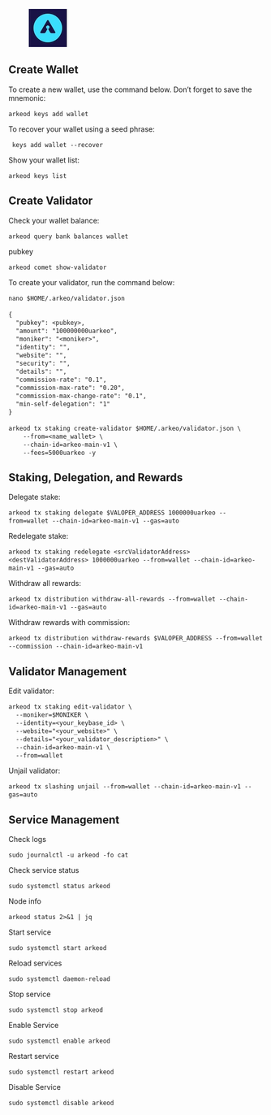 <figure><img src="https://raw.githubusercontent.com/ruangnode/cosmos-images/main/logos/arkeo.png" alt=""><figcaption></figcaption></figure>

## Create Wallet
To create a new wallet, use the command below. Don’t forget to save the mnemonic:
```
arkeod keys add wallet
```

To recover your wallet using a seed phrase:
```
 keys add wallet --recover
```

Show your wallet list:
```
arkeod keys list
```


## Create Validator

Check your wallet balance:
```
arkeod query bank balances wallet
```
pubkey
```
arkeod comet show-validator
```

To create your validator, run the command below:
```
nano $HOME/.arkeo/validator.json

{
  "pubkey": <pubkey>,
  "amount": "100000000uarkeo",
  "moniker": "<moniker>",
  "identity": "",
  "website": "",
  "security": "",
  "details": "",
  "commission-rate": "0.1",
  "commission-max-rate": "0.20",
  "commission-max-change-rate": "0.1",
  "min-self-delegation": "1"
}

arkeod tx staking create-validator $HOME/.arkeo/validator.json \
    --from=<name_wallet> \
    --chain-id=arkeo-main-v1 \
    --fees=5000uarkeo -y
```

## Staking, Delegation, and Rewards
Delegate stake:
```
arkeod tx staking delegate $VALOPER_ADDRESS 1000000uarkeo --from=wallet --chain-id=arkeo-main-v1 --gas=auto
```

Redelegate stake:
```
arkeod tx staking redelegate <srcValidatorAddress> <destValidatorAddress> 1000000uarkeo --from=wallet --chain-id=arkeo-main-v1 --gas=auto
```

Withdraw all rewards:
```
arkeod tx distribution withdraw-all-rewards --from=wallet --chain-id=arkeo-main-v1 --gas=auto
```

Withdraw rewards with commission:
```
arkeod tx distribution withdraw-rewards $VALOPER_ADDRESS --from=wallet --commission --chain-id=arkeo-main-v1
```

## Validator Management
Edit validator:
```
arkeod tx staking edit-validator \
  --moniker=$MONIKER \
  --identity=<your_keybase_id> \
  --website="<your_website>" \
  --details="<your_validator_description>" \
  --chain-id=arkeo-main-v1 \
  --from=wallet
```

Unjail validator:
```
arkeod tx slashing unjail --from=wallet --chain-id=arkeo-main-v1 --gas=auto
```

## Service Management
Check logs
```
sudo journalctl -u arkeod -fo cat
```

Check service status
```
sudo systemctl status arkeod
```

Node info
```
arkeod status 2>&1 | jq
```

Start service
```
sudo systemctl start arkeod
```

Reload services
```
sudo systemctl daemon-reload
```

Stop service
```
sudo systemctl stop arkeod
```

Enable Service
```
sudo systemctl enable arkeod
```

Restart service
```
sudo systemctl restart arkeod
```

Disable Service
```
sudo systemctl disable arkeod
```
